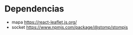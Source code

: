# Dependencias
- mapa
https://react-leaflet.js.org/
- socket
https://www.npmjs.com/package/@stomp/stompjs